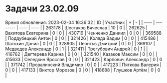 # Задачи 23.02.09
Время обновления: 2023-02-04 16:36:32
| ID   | Участник | +    | -    |
| ---- | -------- | ---- | ---- |
| 263178 | Шестаков Вячеслав | 10 | 0 |
| 262625 | Вахитова Екатерина | 0 | 0 |
| 430719 | Ченченко Даниил | 0 | 0 |
| 369588 | Поддубецкий Антон | 0 | 0 |
| 321426 | Коляда Вадим | 0 | 0 |
| 415486 | Шатохин Данил | 0 | 0 |
| 328905 | Леонтьв Дмитрий | 0 | 0 |
| 369107 | Медведев Александр | 0 | 1 |
| 321411 | Трегубович Андрей | 0 | 1 |
| 416762 | Дегтерева Карина | 0 | 0 |
| 321540 | Казаков Максим | 0 | 0 |
| 415633 | Селедкин Ярослав | 0 | 0 |
| 321423 | Карпович Александр | 0 | 0 |
| 371742 | Провалинский Владимир | 0 | 0 |
| 417223 | Пяткова Валерия | 0 | 0 |
| 417133 | Виктор Морозов | 0 | 0 |
| 418688 | Глушков Артём | 0 | 0 |
